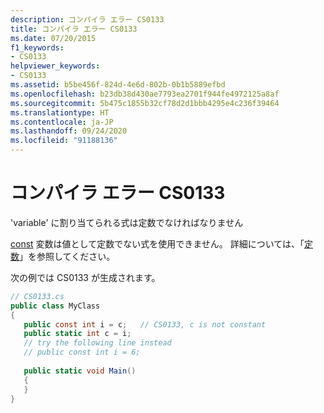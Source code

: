```yaml
---
description: コンパイラ エラー CS0133
title: コンパイラ エラー CS0133
ms.date: 07/20/2015
f1_keywords:
- CS0133
helpviewer_keywords:
- CS0133
ms.assetid: b5be456f-824d-4e6d-802b-0b1b5889efbd
ms.openlocfilehash: b23db38d430ae7793ea2701f944fe4972125a8af
ms.sourcegitcommit: 5b475c1855b32cf78d2d1bbb4295e4c236f39464
ms.translationtype: HT
ms.contentlocale: ja-JP
ms.lasthandoff: 09/24/2020
ms.locfileid: "91188136"
---
```

# <a name="compiler-error-cs0133"></a>コンパイラ エラー CS0133

'variable' に割り当てられる式は定数でなければなりません  
  
 [const](../language-reference/keywords/const.md) 変数は値として定数でない式を使用できません。 詳細については、「[定数](../programming-guide/classes-and-structs/constants.md)」を参照してください。  
  
 次の例では CS0133 が生成されます。  
  
```csharp  
// CS0133.cs  
public class MyClass  
{  
   public const int i = c;   // CS0133, c is not constant  
   public static int c = i;  
   // try the following line instead  
   // public const int i = 6;  
  
   public static void Main()  
   {  
   }  
}  
```
